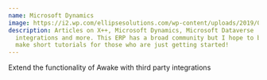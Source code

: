 ```yaml
---
name: Microsoft Dynamics
image: https://i2.wp.com/ellipsesolutions.com/wp-content/uploads/2019/03/Microsoft-Dynamics-365-Logo.png?fit=1500%2C375&ssl=1
description: Articles on X++, Microsoft Dynamics, Microsoft Dataverse
  integrations and more. This ERP has a broad community but I hope to be able to
  make short tutorials for those who are just getting started!
---
```

Extend the functionality of Awake with third party integrations

